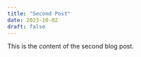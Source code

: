 ```yaml
---
title: "Second Post"
date: 2023-10-02
draft: false
---
```


This is the content of the second blog post.